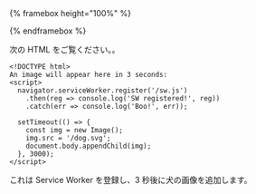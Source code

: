 <div class="framebox-container-container">
<div class="framebox-container">
{% framebox height="100%" %}

<style>
.lifecycle-diagram {
  width: 100%;
  height: auto;
  display: block;
}
</style>

{% endframebox %}
</div>
</div>

次の HTML をご覧ください。。

```
<!DOCTYPE html>
An image will appear here in 3 seconds:
<script>
  navigator.serviceWorker.register('/sw.js')
    .then(reg => console.log('SW registered!', reg))
    .catch(err => console.log('Boo!', err));

  setTimeout(() => {
    const img = new Image();
    img.src = '/dog.svg';
    document.body.appendChild(img);
  }, 3000);
</script>
```

これは Service Worker を登録し、3 秒後に犬の画像を追加します。
